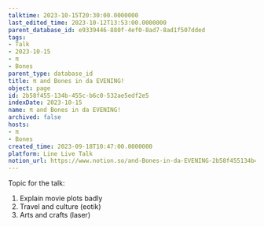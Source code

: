 ```yaml
---
talktime: 2023-10-15T20:30:00.0000000
last_edited_time: 2023-10-12T13:53:00.0000000
parent_database_id: e9339446-880f-4ef0-8ad7-8ad1f507dded
tags:
- Talk
- 2023-10-15
- π
- Bones
parent_type: database_id
title: π and Bones in da EVENING!
object: page
id: 2b58f455-134b-455c-b6c0-532ae5edf2e5
indexDate: 2023-10-15
name: π and Bones in da EVENING!
archived: false
hosts:
- π
- Bones
created_time: 2023-09-18T10:47:00.0000000
platform: Line Live Talk
notion_url: https://www.notion.so/and-Bones-in-da-EVENING-2b58f455134b455cb6c0532ae5edf2e5
---
```


Topic for the talk:
1. Explain movie plots  badly 
2. Travel and culture (eotik)
3. Arts and crafts (laser)

























